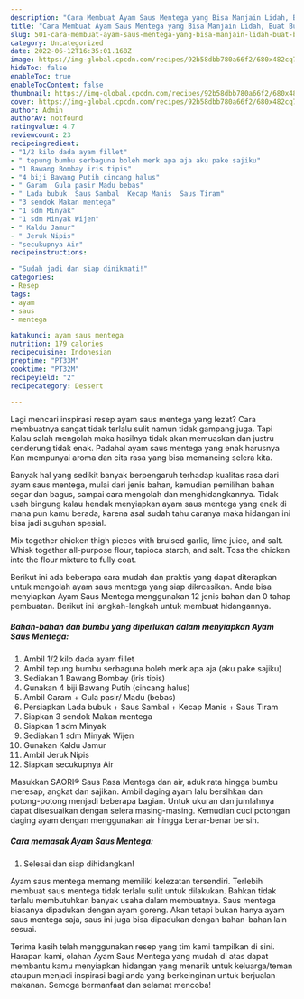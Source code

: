 ```yaml
---
description: "Cara Membuat Ayam Saus Mentega yang Bisa Manjain Lidah, Buat Buka Puasa}"
title: "Cara Membuat Ayam Saus Mentega yang Bisa Manjain Lidah, Buat Buka Puasa}"
slug: 501-cara-membuat-ayam-saus-mentega-yang-bisa-manjain-lidah-buat-buka-puasa
category: Uncategorized
date: 2022-06-12T16:35:01.168Z
image: https://img-global.cpcdn.com/recipes/92b58dbb780a66f2/680x482cq70/ayam-saus-mentega-foto-resep-utama.jpg
hideToc: false
enableToc: true
enableTocContent: false
thumbnail: https://img-global.cpcdn.com/recipes/92b58dbb780a66f2/680x482cq70/ayam-saus-mentega-foto-resep-utama.jpg
cover: https://img-global.cpcdn.com/recipes/92b58dbb780a66f2/680x482cq70/ayam-saus-mentega-foto-resep-utama.jpg
author: Admin
authorAv: notfound
ratingvalue: 4.7
reviewcount: 23
recipeingredient:
- "1/2 kilo dada ayam fillet"
- " tepung bumbu serbaguna boleh merk apa aja aku pake sajiku"
- "1 Bawang Bombay iris tipis"
- "4 biji Bawang Putih cincang halus"
- " Garam  Gula pasir Madu bebas"
- " Lada bubuk  Saus Sambal  Kecap Manis  Saus Tiram"
- "3 sendok Makan mentega"
- "1 sdm Minyak"
- "1 sdm Minyak Wijen"
- " Kaldu Jamur"
- " Jeruk Nipis"
- "secukupnya Air"
recipeinstructions:

- "Sudah jadi dan siap dinikmati!"
categories:
- Resep
tags:
- ayam
- saus
- mentega

katakunci: ayam saus mentega 
nutrition: 179 calories
recipecuisine: Indonesian
preptime: "PT33M"
cooktime: "PT32M"
recipeyield: "2"
recipecategory: Dessert

---
```



Lagi mencari inspirasi resep ayam saus mentega yang lezat? Cara membuatnya sangat tidak terlalu sulit namun tidak gampang juga. Tapi Kalau salah mengolah maka hasilnya tidak akan memuaskan dan justru cenderung tidak enak. Padahal ayam saus mentega yang enak harusnya Kan mempunyai aroma dan cita rasa yang bisa memancing selera kita.


Banyak hal yang sedikit banyak berpengaruh terhadap kualitas rasa dari ayam saus mentega, mulai dari jenis bahan, kemudian pemilihan bahan segar dan bagus, sampai cara mengolah dan menghidangkannya. Tidak usah bingung kalau hendak menyiapkan ayam saus mentega yang enak di mana pun kamu berada, karena asal sudah tahu caranya maka hidangan ini bisa jadi suguhan spesial.

Mix together chicken thigh pieces with bruised garlic, lime juice, and salt. Whisk together all-purpose flour, tapioca starch, and salt. Toss the chicken into the flour mixture to fully coat.


Berikut ini ada beberapa cara mudah dan praktis yang dapat diterapkan untuk mengolah ayam saus mentega yang siap dikreasikan. Anda bisa menyiapkan Ayam Saus Mentega menggunakan 12 jenis bahan dan 0 tahap pembuatan. Berikut ini langkah-langkah untuk membuat hidangannya.

<!--inarticleads1-->

##### Bahan-bahan dan bumbu yang diperlukan dalam menyiapkan Ayam Saus Mentega:

1. Ambil 1/2 kilo dada ayam fillet
1. Ambil  tepung bumbu serbaguna boleh merk apa aja (aku pake sajiku)
1. Sediakan 1 Bawang Bombay (iris tipis)
1. Gunakan 4 biji Bawang Putih (cincang halus)
1. Ambil  Garam + Gula pasir/ Madu (bebas)
1. Persiapkan  Lada bubuk + Saus Sambal + Kecap Manis + Saus Tiram
1. Siapkan 3 sendok Makan mentega
1. Siapkan 1 sdm Minyak
1. Sediakan 1 sdm Minyak Wijen
1. Gunakan  Kaldu Jamur
1. Ambil  Jeruk Nipis
1. Siapkan secukupnya Air


Masukkan SAORI® Saus Rasa Mentega dan air, aduk rata hingga bumbu meresap, angkat dan sajikan. Ambil daging ayam lalu bersihkan dan potong-potong menjadi beberapa bagian. Untuk ukuran dan jumlahnya dapat disesuaikan dengan selera masing-masing. Kemudian cuci potongan daging ayam dengan menggunakan air hingga benar-benar bersih. 

<!--inarticleads2-->

##### Cara memasak Ayam Saus Mentega:


1. Selesai dan siap dihidangkan!

Ayam saus mentega memang memiliki kelezatan tersendiri. Terlebih membuat saus mentega tidak terlalu sulit untuk dilakukan. Bahkan tidak terlalu membutuhkan banyak usaha dalam membuatnya. Saus mentega biasanya dipadukan dengan ayam goreng. Akan tetapi bukan hanya ayam saus mentega saja, saus ini juga bisa dipadukan dengan bahan-bahan lain sesuai. 

Terima kasih telah menggunakan resep yang tim kami tampilkan di sini. Harapan kami, olahan Ayam Saus Mentega yang mudah di atas dapat membantu kamu menyiapkan hidangan yang menarik untuk keluarga/teman ataupun menjadi inspirasi bagi anda yang berkeinginan untuk berjualan makanan. Semoga bermanfaat dan selamat mencoba!
